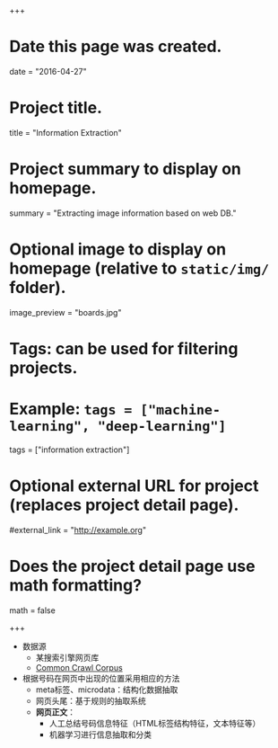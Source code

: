 +++
# Date this page was created.
date = "2016-04-27"

# Project title.
title = "Information Extraction"

# Project summary to display on homepage.
summary = "Extracting image information based on web DB."

# Optional image to display on homepage (relative to `static/img/` folder).
image_preview = "boards.jpg"

# Tags: can be used for filtering projects.
# Example: `tags = ["machine-learning", "deep-learning"]`
tags = ["information extraction"]

# Optional external URL for project (replaces project detail page).
#external_link = "http://example.org"

# Does the project detail page use math formatting?
math = false

+++

* 数据源
  * 某搜索引擎网页库
  * [Common Crawl Corpus](http://commoncrawl.org/)
* 根据号码在网页中出现的位置采用相应的方法
  * meta标签、microdata：结构化数据抽取
  * 网页头尾：基于规则的抽取系统
  * **网页正文**：
      - 人工总结号码信息特征（HTML标签结构特征，文本特征等）
      - 机器学习进行信息抽取和分类
